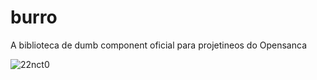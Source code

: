 # burro
A biblioteca de dumb component oficial para projetineos do Opensanca

![22nct0](https://user-images.githubusercontent.com/10289071/34912085-64330040-f8be-11e7-99a2-dae4b520ded1.jpg)

